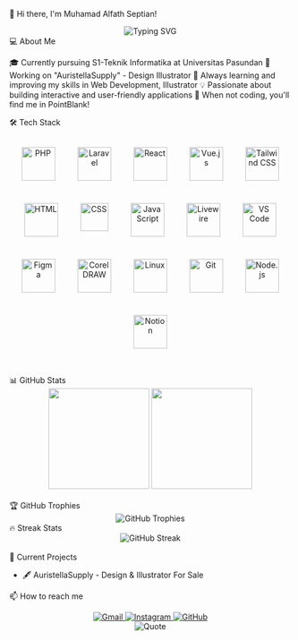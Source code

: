 👋 Hi there, I'm Muhamad Alfath Septian!
<div align="center">
  <img src="https://readme-typing-svg.herokuapp.com?font=Fira+Code&size=25&duration=3000&pause=1000&color=FFA500&center=true&vCenter=true&width=600&height=100&lines=S1+Teknik+Informatika;Universitas+Pasundan;Web+Developer;IoT+Enthusiast;Drone+FPV+Pilot" alt="Typing SVG" />
</div>
💻 About Me

🎓 Currently pursuing S1-Teknik Informatika at Universitas Pasundan
🔭 Working on "AuristellaSupply" - Design Illustrator
🌱 Always learning and improving my skills in Web Development, Illustrator
💡 Passionate about building interactive and user-friendly applications
🚁 When not coding, you'll find me in PointBlank!

🛠️ Tech Stack
<div align="center" style="display: flex; flex-wrap: wrap; justify-content: center; gap: 20px; margin: 20px 0;">
  <img width="60" src="https://www.php.net/images/logos/new-php-logo.svg" alt="PHP" style="margin: 10px;" />
  <img width="60" src="https://laravel.com/img/logomark.min.svg" alt="Laravel" style="margin: 10px;" />
  <img width="60" src="https://upload.wikimedia.org/wikipedia/commons/a/a7/React-icon.svg" alt="React" style="margin: 10px;" />
  <img width="60" src="https://vuejs.org/images/logo.png" alt="Vue.js" style="margin: 10px;" />
  <img width="60" src="https://upload.wikimedia.org/wikipedia/commons/thumb/d/d5/Tailwind_CSS_Logo.svg/1675px-Tailwind_CSS_Logo.svg.png" alt="Tailwind CSS" style="margin: 10px;" />
 <img width="60" src="https://upload.wikimedia.org/wikipedia/commons/thumb/6/61/HTML5_logo_and_wordmark.svg/768px-HTML5_logo_and_wordmark.svg.png" alt="HTML" style="margin: 10px;" /> 
  <img width="50" src="https://upload.wikimedia.org/wikipedia/commons/thumb/d/d5/CSS3_logo_and_wordmark.svg/363px-CSS3_logo_and_wordmark.svg.png" alt="CSS" style="margin: 10px;" />
  <img width="60" src="https://upload.wikimedia.org/wikipedia/commons/6/6a/JavaScript-logo.png" alt="JavaScript" style="margin: 10px;" />
  <img width="60" src="https://laravel-livewire.com/img/twitter.png" alt="Livewire" style="margin: 10px;" />
  <img width="60" src="https://code.visualstudio.com/assets/images/code-stable.png" alt="VS Code" style="margin: 10px;" />
  <img width="60" src="https://cdn.sanity.io/images/599r6htc/regionalized/5094051dac77593d0f0978bdcbabaf79e5bb855c-1080x1080.png?w=540&q=75&fit=max&auto=format&dpr=1.5" alt="Figma" style="margin: 10px;" />
  <img width="60" src="https://www.google.com/url?sa=i&url=https%3A%2F%2Ffavpng.com%2Fpng_view%2Ficon-free-corel-draw-coreldraw-logo-cdr-adobe-illustrator-png%2FvWJvDUH2&psig=AOvVaw2Fh7i0ybZZ4htN-M-_4HRA&ust=1754686358138000&source=images&cd=vfe&opi=89978449&ved=0CBUQjRxqFwoTCMCxqZzK-Y4DFQAAAAAdAAAAABAE" alt="CorelDRAW" style="margin: 10px;" />

  
  
  
  <img width="60" src="https://upload.wikimedia.org/wikipedia/commons/thumb/3/35/Tux.svg/864px-Tux.svg.png" alt="Linux" style="margin: 10px;" />
  <img width="60" src="https://git-scm.com/images/logos/downloads/Git-Icon-1788C.png" alt="Git" style="margin: 10px;" />
  <img width="60" src="https://upload.wikimedia.org/wikipedia/commons/thumb/d/d9/Node.js_logo.svg/590px-Node.js_logo.svg.png" alt="Node.js" style="margin: 10px;" />
  <img width="60" src="https://www.notion.so/cdn-cgi/image/format=auto,width=1920,quality=100/front-static/shared/icons/notion-app-icon-3d.png" alt="Notion" style="margin: 10px;" />
</div>
<br>
📊 GitHub Stats
<div align="center">
  <img height="180em" src="https://github-readme-stats.vercel.app/api?username=dzikrisee&show_icons=true&theme=tokyonight&include_all_commits=true&count_private=true"/>
  <img height="180em" src="https://github-readme-stats.vercel.app/api/top-langs/?username=dzikrisee&layout=compact&langs_count=7&theme=tokyonight"/>
</div>
<br>
🏆 GitHub Trophies
<div align="center">
  <img src="https://github-profile-trophy.vercel.app/?username=dzikrisee&theme=darkhub&no-frame=false&no-bg=true&margin-w=4" alt="GitHub Trophies"/>
</div>
🔥 Streak Stats
<div align="center">
  <img src="https://github-readme-streak-stats.herokuapp.com/?user=dzikrisee&theme=dark" alt="GitHub Streak"/>
</div>
<br>
🚀 Current Projects
<ul>
  <li>🖋 AuristellaSupply - Design & Illustrator For Sale </li>
</ul>


📫 How to reach me
<div align="center">
  <a href="mailto:muhamadafattt@gmail.com">
    <img src="https://img.shields.io/badge/Gmail-D14836?style=for-the-badge&logo=gmail&logoColor=white" alt="Gmail"/>
  </a>
  <a href="https://www.instagram.com/_muhamadafat/" target="_blank">
    <img src="https://img.shields.io/badge/Instagram-E4405F?style=for-the-badge&logo=instagram&logoColor=white" alt="Instagram"/>
  </a>
  <a href="https://github.com/Muhamadafat" target="_blank">
    <img src="https://img.shields.io/badge/GitHub-100000?style=for-the-badge&logo=github&logoColor=white" alt="GitHub"/>
  </a>
</div>

<div align="center">
<img src="https://img.shields.io/badge/quote-Life%20As%20If%20You%20Were%20To%20Die%20Tomorrow-red?style=for-the-badge&logo=quote" alt="Quote" />
</div>
